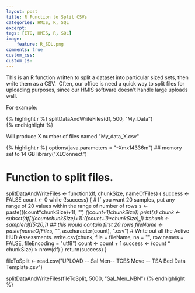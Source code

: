 ```yaml
---
layout: post
title: R Function to Split CSVs
categories: HMIS, R, SQL
excerpt:
tags: [ETO, HMIS, R, SQL]
image: 
    feature: R_SQL.png
comments: true
custom_css:
custom_js: 
---
```


This is an R function written to split a dataset into particular sized sets, then write them as a CSV.  Often, our office is need a quick way to split files for uploading purposes, since our HMIS software doesn't handle large uploads well.  

For example:

{% highlight r %}
splitDataAndWriteFiles(df, 500, "My_Data")  
{% endhighlight %}

Will produce X number of files named "My_data_X.csv"

{% highlight r %}
options(java.parameters = "-Xmx14336m")  ## memory set to 14 GB
library("XLConnect")

# Function to split files.
splitDataAndWriteFiles <- function(df, chunkSize, nameOfFiles) {
  success <- FALSE
  count <- 0
  while (!success) {
    # If you want 20 samples, put any range of 20 values within the range of number of rows
    s <- paste(((count*chunkSize)+1), "_", ((count+1)*chunkSize))
    print(s)
    chunk <- subset(df[((count*chunkSize)+1):((count+1)*chunkSize),])
    #chunk <- sample(df[5:20,])
    ## this would contain first 20 rows
    fileName <- paste(nameOfFiles, "_", as.character(count), ".csv")
    # Write out all the Active HUD Assessments.
    write.csv(chunk, file = fileName, na = "", row.names = FALSE, fileEncoding = "utf8")
    count <- count + 1
    success <- (count * chunkSize) > nrow(df)
  }
  return(success)
}

fileToSplit <- read.csv("UPLOAD -- Sal Men-- TCES Move -- TSA Bed Data Template.csv")

splitDataAndWriteFiles(fileToSplit, 5000, "Sal_Men_NBN")
{% endhighlight %}